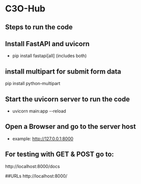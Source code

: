 # C3O-Hub
## Steps to run the code

## Install FastAPI and uvicorn
- pip install fastapi[all] (includes both)

## install multipart for submit form data
pip install python-multipart

## Start the uvicorn server to run the code
- uvicorn main:app --reload

## Open a Browser and go to the server host
- example: http://127.0.0.1:8000

## For testing with GET & POST go to:
http://localhost:8000/docs

##URLs
http://localhost:8000/